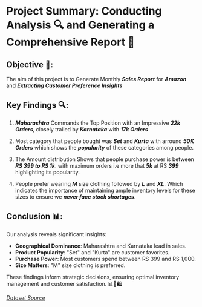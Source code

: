 # Project Summary: Conducting Analysis 🔍 and Generating a Comprehensive Report 📝

## Objective 🎯:
The aim of this project is to Generate Monthly **_Sales Report_** for **_Amazon_** and **_Extracting Customer Preference Insights_**

## Key Findings 🔍:
1. **_Maharashtra_** Commands the Top Position with an Impressive _**22k Orders**_, closely trailed by **_Karnataka_** with **_17k Orders_**
   
2. Most category that people bought was **_Set_** and **_Kurta_** with arround **_50K Orders_** which shows the **_popularity_** of these categories among people.

3. The Amount distribution Shows that people purchase power is between **_RS 399 to RS 1k_**. with maximum orders i.e more that **_5k_** at RS **_399_** highlighting  its popularity.

4. People prefer wearing **_M_** size clothing followed by **_L_** and **_XL_**. Which indicates  the importance of maintaining ample inventory levels for these sizes to ensure we **_never face stock shortages_**.

## Conclusion 📊:

Our analysis reveals significant insights:

 - **Geographical Dominance**: Maharashtra and Karnataka lead in sales.
 - **Product Popularity**: "Set" and "Kurta" are customer favorites.
 - **Purchase Power**: Most customers spend between RS 399 and RS 1,000.
 - **Size Matters**: "M" size clothing is preferred.

These findings inform strategic decisions, ensuring optimal inventory management and customer satisfaction. 📊👕🛍️

_[Dataset Source](https://www.kaggle.com/datasets/thedevastator/unlock-profits-with-e-commerce-sales-data)_
